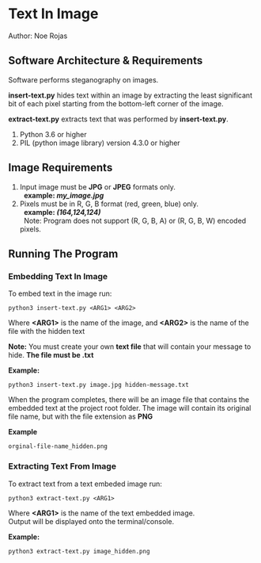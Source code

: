 # Text In Image
Author: Noe Rojas

## Software Architecture & Requirements
Software performs steganography on images.

**insert-text.py** hides text within an image by extracting the least significant bit of each pixel starting from the bottom-left corner of the image. <br>

**extract-text.py** extracts text that was performed by **insert-text.py**. <br>

1. Python 3.6 or higher
2. PIL (python image library) version 4.3.0 or higher
## Image Requirements
1. Input image must be **JPG** or **JPEG** formats only.<br>
  &nbsp;&nbsp;**example: *my_image.jpg***
2. Pixels must be in R, G, B format (red, green, blue) only.<br>
&nbsp;&nbsp;**example: *(164,124,124)***<br>
&nbsp;&nbsp;Note: Program does not support (R, G, B, A) or (R, G, B, W) encoded pixels.

## Running The Program
### Embedding Text In Image
To embed text in the image run: <br>

```
python3 insert-text.py <ARG1> <ARG2>
```
Where **&lt;ARG1&gt;** is the name of the image, and **&lt;ARG2&gt;** is the name of the file with the hidden text <br>

**Note:** You must create your own **text file** that will contain your message to hide. **The file must be .txt**

**Example:**
```
python3 insert-text.py image.jpg hidden-message.txt
```

When the program completes, there will be an image file that contains the embedded text at the project root folder. The image will contain its original file name, but with the file extension as **PNG**

**Example**
```
orginal-file-name_hidden.png
```

### Extracting Text From Image
To extract text from a text embeded image run:
```
python3 extract-text.py <ARG1>
```
Where **&lt;ARG1&gt;** is the name of the text embedded image. <br>
Output will be displayed onto the terminal/console.

**Example:**
```
python3 extract-text.py image_hidden.png
```
